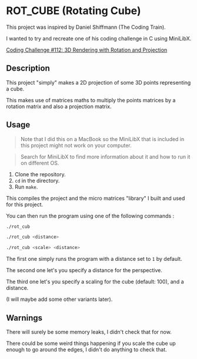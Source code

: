 # ROT_CUBE (Rotating Cube)

This project was inspired by Daniel Shiffmann (The Coding Train).

I wanted to try and recreate one of his coding challenge in C using MiniLibX.

[Coding Challenge #112: 3D Rendering with Rotation and Projection](https://youtu.be/p4Iz0XJY-Qk)

## Description

This project "simply" makes a 2D projection of some 3D points representing a cube.

This makes use of matrices maths to multiply the points matrices by a rotation matrix and also a projection matrix.

## Usage

> Note that I did this on a MacBook so the MiniLibX that is included in this project might not work on your computer.

> Search for MiniLibX to find more information about it and how to run it on different OS.

1. Clone the repository.
1. ```cd``` in the directory.
1. Run ```make```.

This compiles the project and the micro matrices "library" I built and used for this project.

You can then run the program using one of the following commands :

```sh
./rot_cub

./rot_cub <distance>

./rot_cub <scale> <distance>
```

The first one simply runs the program with a distance set to ```1``` by default.

The second one let's you specify a distance for the perspective.

The third one let's you specify a scaling for the cube (default: 100), and a distance.

(I will maybe add some other variants later).

## Warnings

There will surely be some memory leaks, I didn't check that for now.

There could be some weird things happening if you scale the cube up enough to go around the edges, I didn't do anything to check that.
